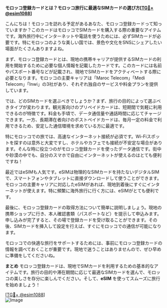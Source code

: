 **モロッコ登録カードとは？モロッコ旅行に最適なSIMカードの選び方[[TG💪+ @esim1088](https://t.me/s/esim1088)]**

こんにちは！モロッコを訪れる予定があるあなた、モロッコ登録カードって知っていますか？このカードはモロッコでSIMカードを購入する際の重要なアイテムです。海外旅行中にインターネットや電話を使うためには、必ずSIMカードが必要です。特にモロッコのような美しい国では、景色や文化をSNSにシェアしたい場面がたくさんありますよね。

まず、モロッコ登録カードとは、現地の携帯キャリアが提供するSIMカードの利用を開始するために必要な個人情報を記載したカードです。このカードには名前やパスポート番号などが記載され、現地でSIMカードをアクティベートする際に必要となります。モロッコの主要キャリアは「Maroc Telecom」「Medi Telecom」「Inwi」の3社があり、それぞれ独自のサービスや料金プランを提供しています。

では、どのSIMカードを選ぶべきでしょうか？まず、旅行の目的によって選ぶべきタイプが変わります。観光客向けのプリペイドカードは、短期間で気軽に利用できるのが特徴です。料金も手頃で、データ通信量や通話時間に応じてチャージできます。一方、長期滞在者向けのポストペイドカードは、毎月一定の料金で利用できるため、安定した通信環境を求めている方に最適です。

特にモロッコでの旅では、高速なインターネット接続が必須です。Wi-Fiスポットを探すのは意外と大変ですし、ホテルやカフェでも接続が不安定な場合があります。そんな時に役立つのがモロッコ登録カードを使ったデータ通信です。街中や砂漠の中でも、自分のスマホで自由にインターネットが使えるのはとても便利ですね！

最近ではeSIMも人気です。eSIMは物理的なSIMカードを持たないデジタルSIMで、スマートフォンやタブレットに直接ダウンロードして使うことができます。モロッコの主要キャリアに対応したeSIMがあれば、現地到着後にすぐにインターネットが使えます。特に頻繁に海外旅行に行く方には、eSIMがとても便利です。

最後に、モロッコ登録カードの取得方法について簡単に説明しましょう。現地の携帯ショップに行き、本人確認書類（パスポートなど）を提示して申込みます。申し込みが完了すると、その場で登録カードを受け取ることができます。その後、SIMカードを挿入して設定を行えば、すぐにモロッコでの通信が可能になります。

モロッコでの快適な旅行をサポートするためには、事前にモロッコ登録カードの情報を調べておくことが重要です。現地で迷うことはありませんので、ぜひ早めに準備をしてくださいね。

**まとめ**
モロッコ登録カードは、現地でSIMカードを利用するための基本的なアイテムです。旅行の目的や滞在期間に応じて最適なSIMカードを選んで、モロッコの美しさを存分に楽しんでください。そして、**eSIM** を使ってスムーズに旅行を始めましょう！

[[TG💪+ @esim1088](https://t.me/s/esim1088)]  
![Image](https://i.postimg.cc/Y0z9fWf4/image.png)